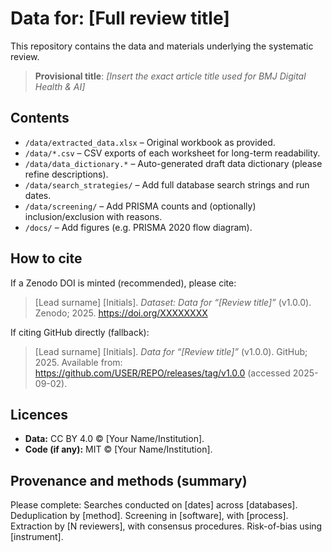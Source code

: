 # Data for: [Full review title]

This repository contains the data and materials underlying the systematic review.

> **Provisional title**: *[Insert the exact article title used for BMJ Digital Health & AI]*

## Contents
- `/data/extracted_data.xlsx` – Original workbook as provided.
- `/data/*.csv` – CSV exports of each worksheet for long-term readability.
- `/data/data_dictionary.*` – Auto-generated draft data dictionary (please refine descriptions).
- `/data/search_strategies/` – Add full database search strings and run dates.
- `/data/screening/` – Add PRISMA counts and (optionally) inclusion/exclusion with reasons.
- `/docs/` – Add figures (e.g. PRISMA 2020 flow diagram).

## How to cite
If a Zenodo DOI is minted (recommended), please cite:

> [Lead surname] [Initials]. *Dataset: Data for “[Review title]”* (v1.0.0). Zenodo; 2025. https://doi.org/XXXXXXXX

If citing GitHub directly (fallback):

> [Lead surname] [Initials]. *Data for “[Review title]”* (v1.0.0). GitHub; 2025. Available from: https://github.com/USER/REPO/releases/tag/v1.0.0 (accessed 2025-09-02).

## Licences
- **Data:** CC BY 4.0 © [Your Name/Institution].
- **Code (if any):** MIT © [Your Name/Institution].

## Provenance and methods (summary)
Please complete: Searches conducted on [dates] across [databases]. Deduplication by [method]. Screening in [software], with [process]. Extraction by [N reviewers], with consensus procedures. Risk-of-bias using [instrument].
